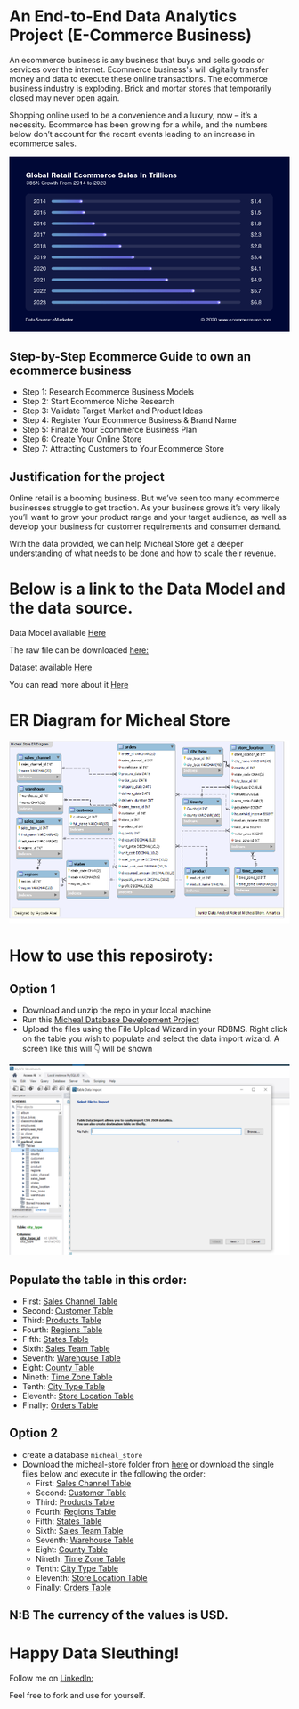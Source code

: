 # An End-to-End Data Analytics Project (E-Commerce Business)

An ecommerce business is any business that buys and sells goods or services over the internet. Ecommerce business's will digitally transfer money and data to execute these online transactions. The ecommerce business industry is exploding. Brick and mortar stores that temporarily closed may never open again.

Shopping online used to be a convenience and a luxury, now – it’s a necessity. Ecommerce has been growing for a while, and the numbers below don’t account for the recent events leading to an increase in ecommerce sales.

<p> <a href="#" target="blank"><img src="https://github.com/tripleaceme/Micheal-Store-Database-Project/blob/main/Global-Retail-Ecommerce-Sales.webp" alt="E-Commerce Business Diagram" /></a> </p>

## Step-by-Step Ecommerce Guide to own an ecommerce business
- Step 1: Research Ecommerce Business Models
- Step 2: Start Ecommerce Niche Research
- Step 3: Validate Target Market and Product Ideas
- Step 4: Register Your Ecommerce Business & Brand Name
- Step 5: Finalize Your Ecommerce Business Plan
- Step 6: Create Your Online Store
- Step 7: Attracting Customers to Your Ecommerce Store

## Justification for the project

Online retail is a booming business. But we’ve seen too many ecommerce businesses struggle to get traction. As your business grows it’s very likely you’ll want to grow your product range and your target audience, as well as develop your business for customer requirements and consumer demand. 

With the data provided, we can help Micheal Store get a deeper understanding of what needs to be done and how to scale their revenue.

# Below is a link to the Data Model and the data source.

Data Model available [Here](https://github.com/tripleaceme/Micheal-Store-Database-Project/tree/main/Database%20Model)

The raw file can be downloaded [here:](https://github.com/tripleaceme/Micheal-Store-Database-Project/blob/main/US_Regional_Sales_Data.xlsx)

Dataset available [Here](https://github.com/tripleaceme/Micheal-Store-Database-Project/tree/main/csv%20files)

You can read more about it [Here](#)

# ER Diagram for Micheal Store
<p> <a href="#" target="blank"><img src="https://github.com/tripleaceme/Micheal-Store-Database-Project/blob/main/Micheal%20Store%20ER%20Diragram.png" alt="ER Diagram" /></a> </p>

# How to use this reposiroty:
## Option 1
 - Download and unzip the repo in your local machine
 - Run this [Micheal Database Development Project](https://github.com/tripleaceme/Micheal-Store-Database-Project/blob/main/Micheal_store_db.sql)
 - Upload the files using the File Upload Wizard in your RDBMS. Right click on the table you wish to populate and select the data import wizard. A screen like this will 👇 will be shown

<p> <a href="#" target="blank"><img src="https://github.com/tripleaceme/Micheal-Store-Database-Project/blob/main/File%20Upload%20Wizard.PNG" alt="ER Diagram" /></a> </p>

## Populate the table in this order:
- First: [Sales Channel Table](https://github.com/tripleaceme/Micheal-Store-Database-Project/blob/main/csv%20files/sales_channel.csv)
- Second: [Customer Table](https://github.com/tripleaceme/Micheal-Store-Database-Project/blob/main/csv%20files/customer.csv)
- Third: [Products Table](https://github.com/tripleaceme/Micheal-Store-Database-Project/blob/main/csv%20files/products.csv)
- Fourth: [Regions Table](https://github.com/tripleaceme/Micheal-Store-Database-Project/blob/main/csv%20files/regions.csv)
- Fifth: [States Table](https://github.com/tripleaceme/Micheal-Store-Database-Project/blob/main/csv%20files/states.csv)
- Sixth: [Sales Team Table](https://github.com/tripleaceme/Micheal-Store-Database-Project/blob/main/csv%20files/sales_team.csv)
- Seventh: [Warehouse Table](https://github.com/tripleaceme/Micheal-Store-Database-Project/blob/main/csv%20files/warehouse.csv)
- Eight: [County Table](https://github.com/tripleaceme/Micheal-Store-Database-Project/blob/main/csv%20files/county.csv)
- Nineth: [Time Zone Table](https://github.com/tripleaceme/Micheal-Store-Database-Project/blob/main/csv%20files/time_zone.csv)
- Tenth: [City Type Table](https://github.com/tripleaceme/Micheal-Store-Database-Project/blob/main/csv%20files/city_type.csv)
- Eleventh: [Store Location Table](https://github.com/tripleaceme/Micheal-Store-Database-Project/blob/main/csv%20files/store_location.csv)
- Finally: [Orders Table](https://github.com/tripleaceme/Micheal-Store-Database-Project/blob/main/csv%20files/orders.csv)

## Option 2
- create a database `micheal_store`
- Download the micheal-store folder from [here](https://github.com/tripleaceme/Micheal-Store-Database-Project/) or download the single files below and execute in the following the order:
    - First: [Sales Channel Table](https://github.com/tripleaceme/Micheal-Store-Database-Project/blob/main/csv%20files/sales_channel.csv)
    - Second: [Customer Table](https://github.com/tripleaceme/Micheal-Store-Database-Project/blob/main/csv%20files/customer.csv)
    - Third: [Products Table](https://github.com/tripleaceme/Micheal-Store-Database-Project/blob/main/csv%20files/products.csv)
    - Fourth: [Regions Table](https://github.com/tripleaceme/Micheal-Store-Database-Project/blob/main/csv%20files/regions.csv)
    - Fifth: [States Table](https://github.com/tripleaceme/Micheal-Store-Database-Project/blob/main/csv%20files/states.csv)
    - Sixth: [Sales Team Table](https://github.com/tripleaceme/Micheal-Store-Database-Project/blob/main/csv%20files/sales_team.csv)
    - Seventh: [Warehouse Table](https://github.com/tripleaceme/Micheal-Store-Database-Project/blob/main/csv%20files/warehouse.csv)
    - Eight: [County Table](https://github.com/tripleaceme/Micheal-Store-Database-Project/blob/main/csv%20files/county.csv)
    - Nineth: [Time Zone Table](https://github.com/tripleaceme/Micheal-Store-Database-Project/blob/main/csv%20files/time_zone.csv)
    - Tenth: [City Type Table](https://github.com/tripleaceme/Micheal-Store-Database-Project/blob/main/csv%20files/city_type.csv)
    - Eleventh: [Store Location Table](https://github.com/tripleaceme/Micheal-Store-Database-Project/blob/main/csv%20files/store_location.csv)
    - Finally: [Orders Table](https://github.com/tripleaceme/Micheal-Store-Database-Project/blob/main/csv%20files/orders.csv)

## N:B The currency of the values is USD.
# Happy Data Sleuthing!

Follow me on [LinkedIn:](https://www.linkedin.com/in/tripleaceme/)

Feel free to fork and use for yourself.
